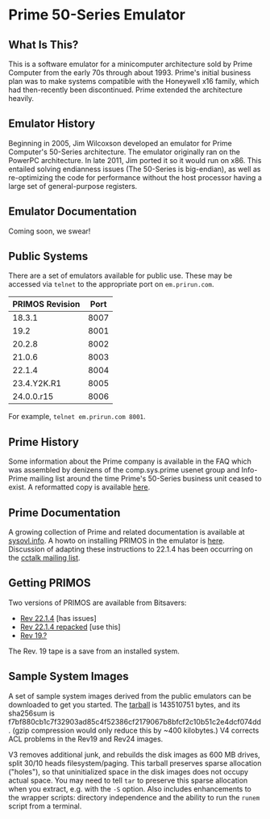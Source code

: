 # Prime 50-Series Emulator

## What Is This?

This is a software emulator for a minicomputer architecture sold
by Prime Computer from the early 70s through about 1993.  Prime's
initial business plan was to make systems compatible with the
Honeywell x16 family, which had then-recently been discontinued.
Prime extended the architecture heavily.

## Emulator History

Beginning in 2005, Jim Wilcoxson developed an emulator for Prime
Computer's 50-Series architecture.  The emulator originally ran on
the PowerPC architecture.  In late 2011, Jim ported it so it would
run on x86.  This entailed solving endianness issues (The 50-Series
is big-endian), as well as re-optimizing the code for performance
without the host processor having a large set of general-purpose
registers.

## Emulator Documentation

Coming soon, we swear!

## Public Systems

There are a set of emulators available for public use.  These may
be accessed via `telnet` to the appropriate port on `em.prirun.com`.

| PRIMOS Revision | Port |
|-----------------|------|
| 18.3.1          | 8007 |
| 19.2            | 8001 |
| 20.2.8          | 8002 |
| 21.0.6          | 8003 |
| 22.1.4          | 8004 |
| 23.4.Y2K.R1     | 8005 |
| 24.0.0.r15      | 8006 |

For example, `telnet em.prirun.com 8001`.

## Prime History

Some information about the Prime company is available in the FAQ
which was assembled by denizens of the comp.sys.prime usenet group
and Info-Prime mailing list around the time Prime's 50-Series
business unit ceased to exist.  A reformatted copy is available
[here](https://sysovl.info/reference_prime_faq.html).

## Prime Documentation

A growing collection of Prime and related documentation is available
at [sysovl.info](https://sysovl.info/reference_prime.html).  A howto
on installing PRIMOS in the emulator is [here](https://sysovl.info/reference_prime_drb_installing_primos.html).
Discussion of adapting these instructions to 22.1.4 has been occurring on the [cctalk mailing list](http://classiccmp.org/pipermail/cctalk/2020-March/052126.html).

## Getting PRIMOS

Two versions of PRIMOS are available from Bitsavers:

* [Rev 22.1.4](http://bitsavers.org/bits/Prime/primos_22.1.4.zip) [has issues]
* [Rev 22.1.4 repacked](https://yagi.h-net.org/m2214repack.tar.gz) [use this]
* [Rev 19.?](http://bitsavers.org/bits/Prime/pps/03_log.tape_I=boot_II=iptpal.tap.gz)

The Rev. 19 tape is a save from an installed system.

## Sample System Images

A set of sample system images derived from the public emulators can
be downloaded to get you started.  The 
[tarball](https://sysovl.info/pages/blobs/emulator/p50em_samplemachines_v4.tar)
is 143510751 bytes, and its sha256sum is 
f7bf880cb1c7f32903ad85c4f52386cf2179067b8bfcf2c10b51c2e4dcf074dd.
(gzip compression would only reduce this by ~400 kilobytes.)
V4 corrects ACL problems in the Rev19 and Rev24 images.

V3 removes additional junk, and rebuilds the disk images as 600 MB 
drives, split 30/10 heads filesystem/paging.  This tarball preserves 
sparse allocation ("holes"), so that uninitialized space in the disk 
images does not occupy actual space.  You may need to tell `tar` to 
preserve this sparse allocation when you extract, e.g. with the `-S` 
option.  Also includes enhancements to the wrapper scripts: directory 
independence and the ability to run the `runem` script from a terminal.

